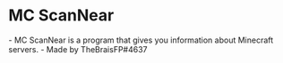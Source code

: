 <h1> MC ScanNear </h1>
- MC ScanNear is a program that gives you information about Minecraft servers.
- Made by TheBraisFP#4637
